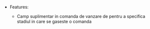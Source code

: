 - Features:

  - Camp suplimentar in comanda de vanzare de pentru a specifica stadiul in care se gaseste o comanda
